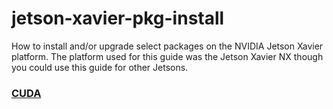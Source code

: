 # jetson-xavier-pkg-install
How to install and/or upgrade select packages on the NVIDIA Jetson Xavier platform. The platform used for this guide was the Jetson Xavier NX though you could use this guide for other Jetsons.

### [CUDA](CUDA.md)
